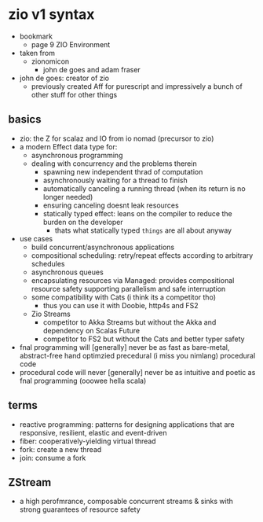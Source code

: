 # zio v1 syntax

- bookmark
  - page 9 ZIO Environment
- taken from
  - zionomicon
    - john de goes and adam fraser
- john de goes: creator of zio
  - previously created Aff for purescript and impressively a bunch of other stuff for other things

## basics

- zio: the Z for scalaz and IO from io nomad (precursor to zio)
- a modern Effect data type for:
  - asynchronous programming
  - dealing with concurrency and the problems therein
    - spawning new independent thrad of computation
    - asynchronously waiting for a thread to finish
    - automatically canceling a running thread (when its return is no longer needed)
    - ensuring canceling doesnt leak resources
    - statically typed effect: leans on the compiler to reduce the burden on the developer
      - thats what statically typed `things` are all about anyway
- use cases
  - build concurrent/asynchronous applications
  - compositional scheduling: retry/repeat effects according to arbitrary schedules
  - asynchronous queues
  - encapsulating resources via Managed: provides compositional resource safety supporting parallelism and safe interruption
  - some compatibility with Cats (i think its a competitor tho)
    - thus you can use it with Doobie, http4s and FS2
  - Zio Streams
    - competitor to Akka Streams but without the Akka and dependency on Scalas Future
    - competitor to FS2 but without the Cats and better typer safety
- fnal programming will [generally] never be as fast as bare-metal, abstract-free hand optimzied precedural (i miss you nimlang) procedural code
- procedural code will never [generally] never be as intuitive and poetic as fnal programming (ooowee hella scala)

## terms

- reactive programming: patterns for designing applications that are responsive, resilient, elastic and event-driven
- fiber: cooperatively-yielding virtual thread
- fork: create a new thread
- join: consume a fork

## ZStream

- a high perofmrance, composable concurrent streams & sinks with strong guarantees of resource safety
